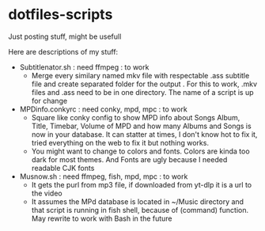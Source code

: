 # dotfiles-scripts
Just posting stuff, might be usefull

Here are descriptions of my stuff:
- Subtitlenator.sh : need ffmpeg : to work
  - Merge every similary named mkv file with respectable .ass subtitle file and create separated folder for the output . For this to work, .mkv files and .ass need to be in one directory. The name of a script is up for change
- MPDinfo.conkyrc : need conky, mpd, mpc : to work
  - Square like conky config to show MPD info about Songs Album, Title, Timebar, Volume of MPD and how many Albums and Songs is now in your database. It can statter at times, I don't know hot to fix it, tried everything on the web to fix it but nothing works.
  - You might want to change to colors and fonts. Colors are kinda too dark for most themes. And Fonts are ugly because I needed readable CJK fonts
- Musnow.sh : need ffmpeg, fish, mpd, mpc : to work
  - It gets the purl from mp3 file, if downloaded from yt-dlp it is a url to the video
  - It assumes the MPd database is located in ~/Music directory and that script is running in fish shell, because of (command) function. May rewrite to work with Bash in the future
